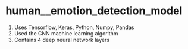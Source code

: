 # human__emotion_detection_model
1. Uses Tensorflow, Keras, Python, Numpy, Pandas
2. Used the CNN machine learning algorithm 
3. Contains 4 deep neural network layers 
